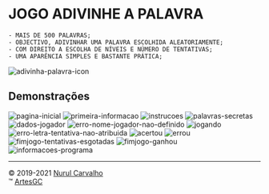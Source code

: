 # JOGO ADIVINHE A PALAVRA

    - MAIS DE 500 PALAVRAS;
    - OBJECTIVO, ADIVINHAR UMA PALAVRA ESCOLHIDA ALEATORIAMENTE;
    - COM DIREITO A ESCOLHA DE NÍVEIS E NÚMERO DE TENTATIVAS;
    - UMA APARÊNCIA SIMPLES E BASTANTE PRÁTICA;

![adivinha-palavra-icon](img/adivinhapalavra-ico1.png)

## Demonstrações

![pagina-inicial](img/intro_processando.png)
![primeira-informacao](img/intro_info.png)
![instrucoes](img/instrucoes.png)
![palavras-secretas](img/palavras_secretas.png)
![dados-jogador](img/jogador.png)
![erro-nome-jogador-nao-definido](img/nome_jogador_nao_definido.png)
![jogando](img/jogando.png)
![erro-letra-tentativa-nao-atribuida](img/tentativa_nao_atribuida.png)
![acertou](img/acertou.png)
![errou](img/errou.png)
![fimjogo-tentativas-esgotadas](img/tentativas_esgotadas.png)
![fimjogo-ganhou](img/ganhou.png)
![informacoes-programa](img/sobre.png)

---

&COPY; 2019-2021 [Nurul Carvalho](mailto:nuruldecarvalho@gmail.com) \
&TRADE; [ArtesGC](https://artesgc.home.blog)
